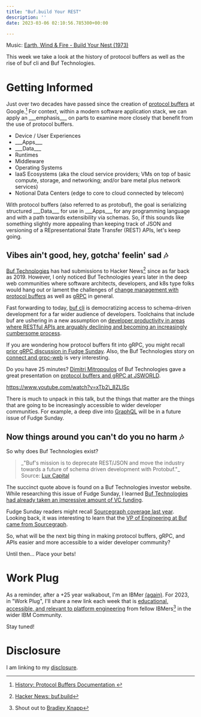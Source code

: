 ```yaml
---
title: "Buf.build Your REST"
description: ''
date: 2023-03-06 02:10:56.785300+00:00

---
```


 

Music: [Earth, Wind & Fire - Build Your Nest (1973)](https://www.youtube.com/watch?v=T1w3nM8HrSg)

This week we take a look at the history of protocol buffers as well as the rise of buf cli and Buf Technologies.

# Getting Informed

Just over two decades have passed since the creation of [protocol buffers](https://github.com/orgs/protocolbuffers/repositories) at Google.[^1] For context, within a modern software application stack, we can apply an \_\_\_emphasis\_\_\_ on parts to examine more closely that benefit from the use of protocol buffers.

- Device / User Experiences
- \_\_\_Apps\_\_\_
- \_\_\_Data\_\_\_
- Runtimes
- Middleware
- Operating Systems
- IaaS Ecosystems (aka the cloud service providers; VMs on top of basic compute, storage, and networking; and/or bare metal plus network services)
- Notional Data Centers (edge to core to cloud connected by telecom) 

With protocol buffers (also referred to as protobuf), the goal is serializing structured \_\_\_Data\_\_\_ for use in \_\_\_Apps\_\_\_ for any programming language and with a path towards extensibility via schemas. So, if this sounds like something slightly more appealing than keeping track of JSON and versioning of a REpresentational State Transfer (REST) APIs, let's keep going.

## Vibes ain't good, hey, gotcha' feelin' sad 🎶

[Buf Technologies](https://buf.build) has had submissions to Hacker News[^2] since as far back as 2019. However, I only noticed Buf Technologies years later in the deep web communities where software architects, developers, and k8s type folks would hang out or lament the challenges of [change management with protocol buffers](https://buf.build/product/bsr/) as well as [gRPC](https://buf.build/blog/connect-a-better-grpc) in general.

Fast forwarding to today, [buf cli](https://github.com/bufbuild/buf/) is democratizing access to schema-driven development for a far wider audience of developers. Toolchains that include buf are ushering in a new assumption on [developer productivity in areas where RESTful APIs are arguably declining and becoming an increasingly cumbersome process](https://buf.build/blog/api-design-is-stuck-in-the-past/).

If you are wondering how protocol buffers fit into gRPC, you might recall [prior gRPC discussion in Fudge Sunday](https://fudge.org/archive/k8s-operator-could-you-help-me-place-syscall/). Also, the Buf Technologies story on [connect and grpc-web](https://buf.build/blog/connect-web-protobuf-grpc-in-the-browser) is very interesting. 

Do you have 25 minutes? [Dimitri Mitropoulos](https://github.com/dimitropoulos) of Buf Technologies gave a great presentation on [protocol buffers and gRPC at JSWORLD](https://www.youtube.com/watch?v=xTb2\_8ZLlSc).

https://www.youtube.com/watch?v=xTb2\_8ZLlSc

There is much to unpack in this talk, but the things that matter are the things that are going to be increasingly accessible to wider developer communities. For example, a deep dive into [GraphQL](https://graphql.org) will be in a future issue of Fudge Sunday.

## Now things around you can't do you no harm 🎶

So why does Buf Technologies exist?

> \_"Buf's mission is to deprecate REST/JSON and move the industry towards a future of schema driven development with Protobuf."\_ Source: [Lux Capital](https://www.luxcapital.com/companies/buf)

The succinct quote above is found on a Buf Technologies investor website. While researching this issue of Fudge Sunday, I learned [Buf Technologies had already taken an impressive amount of VC funding](https://www.theglobeandmail.com/business/article-toronto-startup-buf-technologies-raises-more-than-100-million-with-18/).

Fudge Sunday readers might recall [Sourcegraph coverage last year](https://fudge.org/archive/fudge-sunday-needle-in-a-fullstack). Looking back, it was interesting to learn that the [VP of Engineering at Buf came from Sourcegraph](https://www.linkedin.com/in/nickdsnyder/).

So, what will be the next big thing in making protocol buffers, gRPC, and APIs easier and more accessible to a wider developer community? 

Until then… Place your bets!

# Work Plug

As a reminder, after a +25 year walkabout, I'm an IBMer [(again)](https://jaycuthrell.com/about/). For 2023, in "Work Plug", I'll share a new link each week that is [educational, accessible, and relevant to platform engineering](https://www.youtube.com/watch?v=KCzNd3StIoU) from fellow IBMers[^IBMer] in the wider IBM Community. 

Stay tuned!

# Disclosure

I am linking to my [disclosure](https://jaycuthrell.com/disclosure/).

[^1]: [History: Protocol Buffers Documentation ](https://protobuf.dev/history/)
[^2]: [Hacker News: buf.build](https://news.ycombinator.com/from?site=buf.build) 
[^IBMer]: Shout out to [Bradley Knapp](https://www.linkedin.com/in/bradleyknapp/)